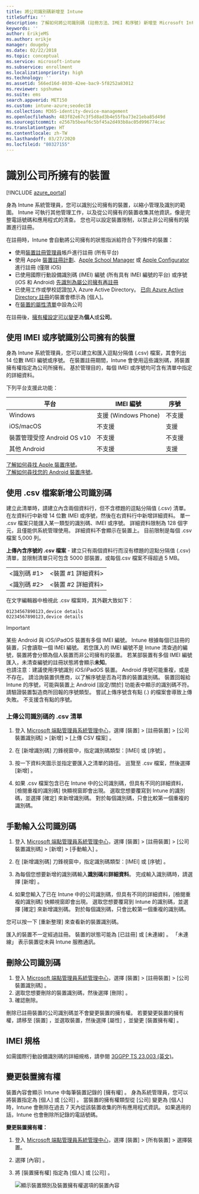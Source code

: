 ```yaml
---
title: 將公司識別碼新增至 Intune
titleSuffix: ''
description: 了解如何將公司識別碼 (註冊方法、IMEI 和序號) 新增至 Microsoft Intune。
keywords: ''
author: ErikjeMS
ms.author: erikje
manager: dougeby
ms.date: 02/22/2018
ms.topic: conceptual
ms.service: microsoft-intune
ms.subservice: enrollment
ms.localizationpriority: high
ms.technology: ''
ms.assetid: 566ed16d-8030-42ee-bac9-5f8252a83012
ms.reviewer: spshumwa
ms.suite: ems
search.appverid: MET150
ms.custom: intune-azure;seodec18
ms.collection: M365-identity-device-management
ms.openlocfilehash: 483f82e67c3f5d8ad3b4e55fba73e21eba85d49d
ms.sourcegitcommit: e2567b5beaf6c5bf45a2d493b8ac05d996774cac
ms.translationtype: HT
ms.contentlocale: zh-TW
ms.lasthandoff: 03/27/2020
ms.locfileid: "80327155"
---
```

# <a name="identify-devices-as-corporate-owned"></a>識別公司所擁有的裝置

[!INCLUDE [azure_portal](../includes/azure_portal.md)]

身為 Intune 系統管理員，您可以識別公司擁有的裝置，以縮小管理及識別的範圍。 Intune 可執行其他管理工作，以及從公司擁有的裝置收集其他資訊，像是完整電話號碼和應用程式的清查。 您也可以設定裝置限制，以禁止非公司擁有的裝置進行註冊。

在註冊時，Intune 會自動將公司擁有的狀態指派給符合下列條件的裝置：

- 使用[裝置註冊管理員](device-enrollment-manager-enroll.md)帳戶進行註冊 (所有平台)
- 使用 Apple [裝置註冊計劃](device-enrollment-program-enroll-ios.md)、[Apple School Manager](apple-school-manager-set-up-ios.md) 或 [Apple Configurator](apple-configurator-enroll-ios.md) 進行註冊 (僅限 iOS)
- 已使用國際行動設備識別碼 (IMEI) 編號 (所有具有 IMEI 編號的平台) 或序號 (iOS 和 Android) [先識別為屬公司擁有再註冊](#identify-corporate-owned-devices-with-imei-or-serial-number)
- 已使用工作或學校認證加入 Azure Active Directory。 [已向 Azure Active Directory 註冊](https://docs.microsoft.com/azure/active-directory/devices/overview)的裝置會標示為 [個人]。
- 在[裝置的屬性清單](#change-device-ownership)中設為公司

在註冊後，[擁有權設定可以變更](#change-device-ownership)為**個人**或**公司**。

## <a name="identify-corporate-owned-devices-with-imei-or-serial-number"></a>使用 IMEI 或序號識別公司擁有的裝置

身為 Intune 系統管理員，您可以建立和匯入逗點分隔值 (.csv) 檔案，其會列出 14 位數 IMEI 編號或序號。 在裝置註冊期間，Intune 會使用這些識別碼，將裝置擁有權指定為公司所擁有。 基於管理目的，每個 IMEI 或序號均可含有清單中指定的詳細資料。

下列平台支援此功能：

| 平台 | IMEI 編號 | 序號 |
|---|---|---|
| Windows | 支援 (Windows Phone) | 不支援 |
| iOS/macOS | 不支援 | 支援 |
| 裝置管理受控 Android OS v10 | 不支援 | 不支援 |
| 其他 Android | 不支援 | 支援 |

<!-- When you upload serial numbers for corporate-owned iOS/iPadOS devices, they must be paired with a corporate enrollment profile. Devices must then be enrolled using either Apple's Automated Device Enrollment or Apple Configurator to have them appear as corporate-owned. -->

[了解如何尋找 Apple 裝置序號](https://support.apple.com/HT204308)。<br>
[了解如何尋找您的 Android 裝置序號](https://support.google.com/store/answer/3333000)。

## <a name="add-corporate-identifiers-by-using-a-csv-file"></a>使用 .csv 檔案新增公司識別碼
建立此清單時，請建立內含兩個資料行，但不含標題的逗點分隔值 (.csv) 清單。 在左資料行中新增 14 位數 IMEI 或序號，然後在右資料行中新增詳細資料。 單一 .csv 檔案只能匯入某一類型的識別碼、IMEI 或序號。 詳細資料限制為 128 個字元，且僅能供系統管理使用。 詳細資料不會顯示在裝置上。 目前限制是每個 .csv 檔案 5,000 列。

**上傳內含序號的 .csv 檔案** - 建立只有兩個資料行而沒有標題的逗點分隔值 (.csv) 清單，並限制清單只可包含 5000 部裝置，或每個.csv 檔案不得超過 5 MB。

|||
|-|-|
|&lt;識別碼 #1&gt;|&lt;裝置 #1 詳細資料&gt;|
|&lt;識別碼 #2&gt;|&lt;裝置 #2 詳細資料&gt;|

在文字編輯器中檢視此 .csv 檔案時，其外觀大致如下：

```
01234567890123,device details
02234567890123,device details
```

> [!IMPORTANT]
> 某些 Android 與 iOS/iPadOS 裝置有多個 IMEI 編號。 Intune 根據每個已註冊的裝置，只會讀取一個 IMEI 編號。 若您匯入的 IMEI 編號不是 Intune 清查過的編號，裝置將會分類為個人裝置而非公司擁有的裝置。 若某部裝置有多個 IMEI 編號匯入，未清查編號的註冊狀態將會顯示**未知**。<br>
>也請注意︰建議使用序號識別 iOS/iPadOS 裝置。
>Android 序號可能重複，或是不存在。 請洽詢裝置供應商，以了解序號是否為可靠的裝置識別碼。
>裝置回報給 Intune 的序號，可能與裝置上 Android [設定/關於] 功能表中顯示的識別碼不符。 請驗證裝置製造商所回報的序號類型。
>嘗試上傳序號含有點 (.) 的檔案會導致上傳失敗。 不支援含有點的序號。

### <a name="upload-a-csv-list-of-corporate-identifiers"></a>上傳公司識別碼的 .csv 清單

1. 登入 [Microsoft 端點管理員系統管理中心](https://go.microsoft.com/fwlink/?linkid=2109431)，選擇 [裝置]   > [註冊裝置]   > [公司裝置識別碼]   > [新增]   > [上傳 CSV 檔案]  。

2. 在 [新增識別碼]  刀鋒視窗中，指定識別碼類型：[IMEI]  或 [序號]  。

3. 按一下資料夾圖示並指定要匯入之清單的路徑。 巡覽至 .csv 檔案，然後選擇 [新增]  。 

4. 如果 .csv 檔案包含已在 Intune 中的公司識別碼，但具有不同的詳細資料，[檢閱重複的識別碼]  快顯視窗即會出現。 選取您想要覆寫到 Intune 的識別碼，並選擇 [確定]  來新增識別碼。 對於每個識別碼，只會比較第一個重複的識別碼。

## <a name="manually-enter-corporate-identifiers"></a>手動輸入公司識別碼

1. 登入 [Microsoft 端點管理員系統管理中心](https://go.microsoft.com/fwlink/?linkid=2109431)，選擇 [裝置]   > [註冊裝置]   > [公司裝置識別碼]   > [新增]   > [手動輸入]  。

2. 在 [新增識別碼]  刀鋒視窗中，指定識別碼類型：[IMEI]  或 [序號]  。

3. 為每個您想要新增的識別碼輸入**識別碼**和**詳細資料**。 完成輸入識別碼時，請選擇 [新增]  。

5. 如果您輸入了已在 Intune 中的公司識別碼，但具有不同的詳細資料，[檢閱重複的識別碼]  快顯視窗即會出現。 選取您想要覆寫到 Intune 的識別碼，並選擇 [確定]  來新增識別碼。 對於每個識別碼，只會比較第一個重複的識別碼。

您可以按一下 [重新整理]  來查看新的裝置識別碼。

匯入的裝置不一定經過註冊。 裝置的狀態可能為 [已註冊]  或 [未連線]  。 「未連線」  表示裝置從未與 Intune 服務通訊。

## <a name="delete-corporate-identifiers"></a>刪除公司識別碼

1. 登入 [Microsoft 端點管理員系統管理中心](https://go.microsoft.com/fwlink/?linkid=2109431)，選擇 [裝置]   > [註冊裝置]   > [公司裝置識別碼]  。
2. 選取您想要刪除的裝置識別碼，然後選擇 [刪除]  。
3. 確認刪除。

刪除已註冊裝置的公司識別碼並不會變更裝置的擁有權。 若要變更裝置的擁有權，請移至 [裝置]  ，並選取裝置，然後選擇 [屬性]  ，並變更 [裝置擁有權]  。

## <a name="imei-specifications"></a>IMEI 規格
如需國際行動設備識別碼的詳細規格，請參閱 [3GGPP TS 23.003 (英文)](https://portal.3gpp.org/desktopmodules/Specifications/SpecificationDetails.aspx?specificationId=729)。

## <a name="change-device-ownership"></a>變更裝置擁有權

裝置內容會顯示 Intune 中每筆裝置記錄的 [擁有權]  。 身為系統管理員，您可以將裝置指定為 [個人]  或 [公司]  。 當裝置的擁有權類型從 [公司] 變更為 [個人] 時，Intune 會刪除在過去 7 天內從該裝置收集的所有應用程式資訊。 如果適用的話，Intune 也會刪除所記錄的電話號碼。 

**變更裝置擁有權：**
1. 登入 [Microsoft 端點管理員系統管理中心](https://go.microsoft.com/fwlink/?linkid=2109431)，選擇 [裝置]   > [所有裝置]  > 選擇裝置。
2. 選擇 [內容]  。
3. 將 [裝置擁有權]  指定為 [個人]  或 [公司]  。

   ![顯示裝置類別及裝置擁有權選項的裝置內容](./media/corporate-identifiers-add/device-properties.png)
